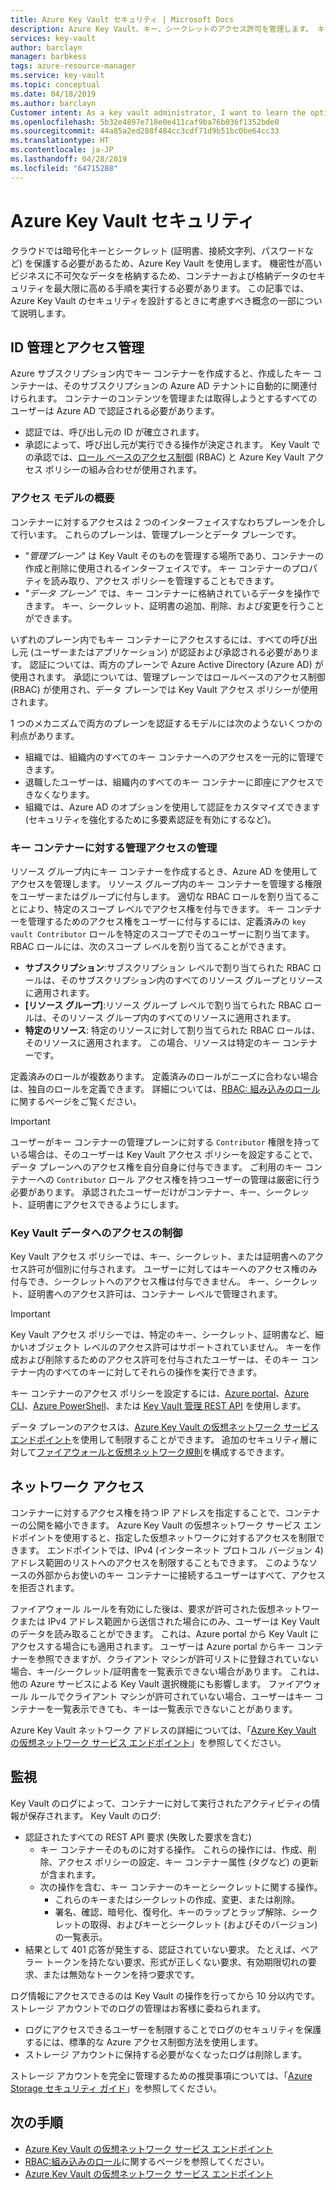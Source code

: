 ```yaml
---
title: Azure Key Vault セキュリティ | Microsoft Docs
description: Azure Key Vault、キー、シークレットのアクセス許可を管理します。 キー コンテナーの認証と承認モデルおよびキー コンテナーをセキュリティで保護する方法について説明します。
services: key-vault
author: barclayn
manager: barbkess
tags: azure-resource-manager
ms.service: key-vault
ms.topic: conceptual
ms.date: 04/18/2019
ms.author: barclayn
Customer intent: As a key vault administrator, I want to learn the options available to secure my vaults
ms.openlocfilehash: 5b32e4897e718e0e411caf9ba76b036f1352bde0
ms.sourcegitcommit: 44a85a2ed288f484cc3cdf71d9b51bc0be64cc33
ms.translationtype: HT
ms.contentlocale: ja-JP
ms.lasthandoff: 04/28/2019
ms.locfileid: "64715288"
---
```

# <a name="azure-key-vault-security"></a>Azure Key Vault セキュリティ

クラウドでは暗号化キーとシークレット (証明書、接続文字列、パスワードなど) を保護する必要があるため、Azure Key Vault を使用します。 機密性が高いビジネスに不可欠なデータを格納するため、コンテナーおよび格納データのセキュリティを最大限に高める手順を実行する必要があります。 この記事では、Azure Key Vault のセキュリティを設計するときに考慮すべき概念の一部について説明します。

## <a name="identity-and-access-management"></a>ID 管理とアクセス管理

Azure サブスクリプション内でキー コンテナーを作成すると、作成したキー コンテナーは、そのサブスクリプションの Azure AD テナントに自動的に関連付けられます。 コンテナーのコンテンツを管理または取得しようとするすべてのユーザーは Azure AD で認証される必要があります。

- 認証では、呼び出し元の ID が確立されます。
- 承認によって、呼び出し元が実行できる操作が決定されます。 Key Vault での承認では、[ロール ベースのアクセス制御](../role-based-access-control/overview.md) (RBAC) と Azure Key Vault アクセス ポリシーの組み合わせが使用されます。

### <a name="access-model-overview"></a>アクセス モデルの概要

コンテナーに対するアクセスは 2 つのインターフェイスすなわちプレーンを介して行います。 これらのプレーンは、管理プレーンとデータ プレーンです。

- "*管理プレーン*" は Key Vault そのものを管理する場所であり、コンテナーの作成と削除に使用されるインターフェイスです。 キー コンテナーのプロパティを読み取り、アクセス ポリシーを管理することもできます。
- "*データ プレーン*" では、キー コンテナーに格納されているデータを操作できます。 キー、シークレット、証明書の追加、削除、および変更を行うことができます。

いずれのプレーン内でもキー コンテナーにアクセスするには、すべての呼び出し元 (ユーザーまたはアプリケーション) が認証および承認される必要があります。 認証については、両方のプレーンで Azure Active Directory (Azure AD) が使用されます。 承認については、管理プレーンではロールベースのアクセス制御 (RBAC) が使用され、データ プレーンでは Key Vault アクセス ポリシーが使用されます。

1 つのメカニズムで両方のプレーンを認証するモデルには次のようないくつかの利点があります。

- 組織では、組織内のすべてのキー コンテナーへのアクセスを一元的に管理できます。
- 退職したユーザーは、組織内のすべてのキー コンテナーに即座にアクセスできなくなります。
- 組織では、Azure AD のオプションを使用して認証をカスタマイズできます (セキュリティを強化するために多要素認証を有効にするなど)。

### <a name="managing-administrative-access-to-key-vault"></a>キー コンテナーに対する管理アクセスの管理

リソース グループ内にキー コンテナーを作成するとき、Azure AD を使用してアクセスを管理します。 リソース グループ内のキー コンテナーを管理する権限をユーザーまたはグループに付与します。 適切な RBAC ロールを割り当てることにより、特定のスコープ レベルでアクセス権を付与できます。 キー コンテナーを管理するためのアクセス権をユーザーに付与するには、定義済みの `key vault Contributor` ロールを特定のスコープでそのユーザーに割り当てます。 RBAC ロールには、次のスコープ レベルを割り当てることができます。

- **サブスクリプション**:サブスクリプション レベルで割り当てられた RBAC ロールは、そのサブスクリプション内のすべてのリソース グループとリソースに適用されます。
- **[リソース グループ]**:リソース グループ レベルで割り当てられた RBAC ロールは、そのリソース グループ内のすべてのリソースに適用されます。
- **特定のリソース**: 特定のリソースに対して割り当てられた RBAC ロールは、そのリソースに適用されます。 この場合、リソースは特定のキー コンテナーです。

定義済みのロールが複数あります。 定義済みのロールがニーズに合わない場合は、独自のロールを定義できます。 詳細については、[RBAC: 組み込みのロール](../role-based-access-control/built-in-roles.md)に関するページをご覧ください。

> [!IMPORTANT]
> ユーザーがキー コンテナーの管理プレーンに対する `Contributor` 権限を持っている場合は、そのユーザーは Key Vault アクセス ポリシーを設定することで、データ プレーンへのアクセス権を自分自身に付与できます。 ご利用のキー コンテナーへの `Contributor` ロール アクセス権を持つユーザーの管理は厳密に行う必要があります。 承認されたユーザーだけがコンテナー、キー、シークレット、証明書にアクセスできるようにします。

<a id="data-plane-access-control"></a>
### <a name="controlling-access-to-key-vault-data"></a>Key Vault データへのアクセスの制御

Key Vault アクセス ポリシーでは、キー、シークレット、または証明書へのアクセス許可が個別に付与されます。 ユーザーに対してはキーへのアクセス権のみ付与でき、シークレットへのアクセス権は付与できません。 キー、シークレット、証明書へのアクセス許可は、コンテナー レベルで管理されます。

> [!IMPORTANT]
> Key Vault アクセス ポリシーでは、特定のキー、シークレット、証明書など、細かいオブジェクト レベルのアクセス許可はサポートされていません。 キーを作成および削除するためのアクセス許可を付与されたユーザーは、そのキー コンテナー内のすべてのキーに対してそれらの操作を実行できます。

キー コンテナーのアクセス ポリシーを設定するには、[Azure portal](https://portal.azure.com/)、[Azure CLI](../cli-install-nodejs.md)、[Azure PowerShell](/powershell/azureps-cmdlets-docs)、または [Key Vault 管理 REST API](https://msdn.microsoft.com/library/azure/mt620024.aspx) を使用します。

データ プレーンのアクセスは、[Azure Key Vault の仮想ネットワーク サービス エンドポイント](key-vault-overview-vnet-service-endpoints.md)を使用して制限することができます。 追加のセキュリティ層に対して[ファイアウォールと仮想ネットワーク規則](key-vault-network-security.md)を構成するできます。

## <a name="network-access"></a>ネットワーク アクセス

コンテナーに対するアクセス権を持つ IP アドレスを指定することで、コンテナーの公開を縮小できます。 Azure Key Vault の仮想ネットワーク サービス エンドポイントを使用すると、指定した仮想ネットワークに対するアクセスを制限できます。 エンドポイントでは、IPv4 (インターネット プロトコル バージョン 4) アドレス範囲のリストへのアクセスを制限することもできます。 このようなソースの外部からお使いのキー コンテナーに接続するユーザーはすべて、アクセスを拒否されます。

ファイアウォール ルールを有効にした後は、要求が許可された仮想ネットワークまたは IPv4 アドレス範囲から送信された場合にのみ、ユーザーは Key Vault のデータを読み取ることができます。 これは、Azure portal から Key Vault にアクセスする場合にも適用されます。 ユーザーは Azure portal からキー コンテナーを参照できますが、クライアント マシンが許可リストに登録されていない場合、キー/シークレット/証明書を一覧表示できない場合があります。 これは、他の Azure サービスによる Key Vault 選択機能にも影響します。 ファイアウォール ルールでクライアント マシンが許可されていない場合、ユーザーはキー コンテナーを一覧表示できても、キーは一覧表示できないことがあります。

Azure Key Vault ネットワーク アドレスの詳細については、「[Azure Key Vault の仮想ネットワーク サービス エンドポイント](key-vault-overview-vnet-service-endpoints.md)」を参照してください。

## <a name="monitoring"></a>監視

Key Vault のログによって、コンテナーに対して実行されたアクティビティの情報が保存されます。 Key Vault のログ:

- 認証されたすべての REST API 要求 (失敗した要求を含む)
  - キー コンテナーそのものに対する操作。 これらの操作には、作成、削除、アクセス ポリシーの設定、キー コンテナー属性 (タグなど) の更新が含まれます。
  - 次の操作を含む、キー コンテナーのキーとシークレットに関する操作。
    - これらのキーまたはシークレットの作成、変更、または削除。
    - 署名、確認、暗号化、復号化、キーのラップとラップ解除、シークレットの取得、およびキーとシークレット (およびそのバージョン) の一覧表示。
- 結果として 401 応答が発生する、認証されていない要求。 たとえば、ベアラー トークンを持たない要求、形式が正しくない要求、有効期限切れの要求、または無効なトークンを持つ要求です。

ログ情報にアクセスできるのは Key Vault の操作を行ってから 10 分以内です。 ストレージ アカウントでのログの管理はお客様に委ねられます。 

- ログにアクセスできるユーザーを制限することでログのセキュリティを保護するには、標準的な Azure アクセス制御方法を使用します。
- ストレージ アカウントに保持する必要がなくなったログは削除します。

ストレージ アカウントを完全に管理するための推奨事項については、「[Azure Storage セキュリティ ガイド](../storage/common/storage-security-guide.md)」を参照してください。

## <a name="next-steps"></a>次の手順

- [Azure Key Vault の仮想ネットワーク サービス エンドポイント](key-vault-overview-vnet-service-endpoints.md)
- [RBAC:組み込みのロール](../role-based-access-control/built-in-roles.md)に関するページを参照してください。
- [Azure Key Vault の仮想ネットワーク サービス エンドポイント](key-vault-overview-vnet-service-endpoints.md)
